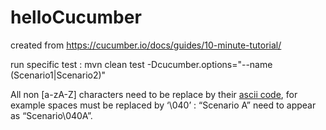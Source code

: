 # helloCucumber
created from https://cucumber.io/docs/guides/10-minute-tutorial/

run specific test : mvn clean test -Dcucumber.options="--name (Scenario1|Scenario2)"

All non [a-zA-Z] characters need to be replace by their [ascii code](http://www.asciitable.com/), for example
spaces must be replaced by ‘\040’ :  “Scenario A” need to appear as “Scenario\040A”.  
